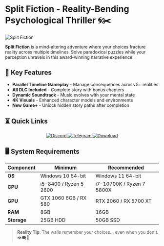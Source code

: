 # Split Fiction - Reality-Bending Psychological Thriller 🌀✂️

![Split Fiction](https://i0.wp.com/missrepack.com/wp-content/uploads/2025/04/Split-Fiction-Game-v5.4.4.0-All-DLC-Download-for-PC.jpg?resize=768%2C359&ssl=1)

**Split Fiction** is a mind-altering adventure where your choices fracture reality across multiple timelines. Solve paradoxical puzzles while your perception unravels in this award-winning narrative experience.

## 🔮 Key Features
- **Parallel Timeline Gameplay** - Manage consequences across 5+ realities
- **All DLC Included** - Complete story with bonus chapters
- **Dynamic Soundtrack** - Music evolves with your mental state
- **4K Visuals** - Enhanced character models and environments
- **New Game+** - Unlock hidden story paths after completion

## ⏳ Quick Links
<p align="center">
  <a href="https://discord.gg/AfjTgF3Tmx">
    <img src="https://img.shields.io/badge/Discord-7289DA?style=for-the-badge&logo=discord&logoColor=white" alt="Discord">
  </a>
  <a href="https://t.me/missrepack">
    <img src="https://img.shields.io/badge/Telegram-26A5E4?style=for-the-badge&logo=telegram&logoColor=white" alt="Telegram">
  </a>
  <a href="https://missrepack.com/split-fiction/">
    <img src="https://img.shields.io/badge/Download-FF5733?style=for-the-badge&logo=steam&logoColor=white" alt="Download">
  </a>
</p>

## 🖥️ System Requirements
| Component | Minimum | Recommended |
|-----------|---------|-------------|
| **OS** | Windows 10 64-bit | Windows 11 64-bit |
| **CPU** | i5-8400 / Ryzen 5 2600 | i7-10700K / Ryzen 7 5800X |
| **GPU** | GTX 1060 6GB / RX 580 | RTX 2060 / RX 5700 XT |
| **RAM** | 8GB | 16GB |
| **Storage** | 25GB HDD | 50GB SSD |

> **Reality Tip**: The walls remember your choices... even when you don't. 👁️‍🗨️🧠
